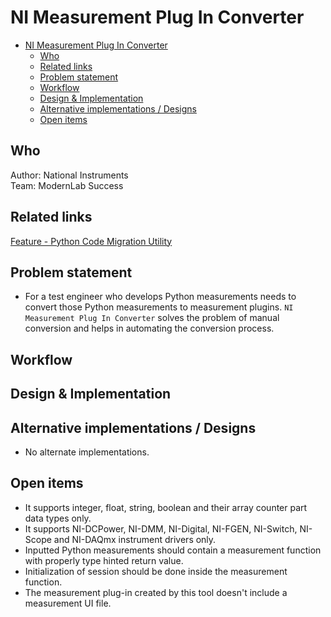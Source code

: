 # NI Measurement Plug In Converter

- [NI Measurement Plug In Converter](#ni-measurement-plug-in-converter)
  - [Who](#who)
  - [Related links](#related-links)
  - [Problem statement](#problem-statement)
  - [Workflow](#workflow)
  - [Design \& Implementation](#design--implementation)
  - [Alternative implementations / Designs](#alternative-implementations--designs)
  - [Open items](#open-items)

## Who

Author: National Instruments \
Team: ModernLab Success

## Related links

[Feature - Python Code Migration Utility](https://dev.azure.com/ni/DevCentral/_backlogs/backlog/ModernLab%20Reference%20Architecture/Epics/?workitem=2809380)

## Problem statement

- For a test engineer who develops Python measurements needs to convert those Python measurements to measurement plugins. `NI Measurement Plug In Converter` solves the problem of manual conversion and helps in automating the conversion process.
<!--
    Provide a brief overview of the issue this tool addresses and the tool's objective.
-->

## Workflow
<!--
    Attach the workflow diagram
-->

## Design & Implementation

<!--
    Explain how the design addresses the user problem and workflow.

    Possible sections to add:
    * Notable high-level changes to existing design
    * Subdivisions of the problem addressed in this implementation
    * Examples
    * Performance considerations
    * UX considerations
-->

## Alternative implementations / Designs

- No alternate implementations.

## Open items

- It supports integer, float, string, boolean and their array counter part data types only.
- It supports NI-DCPower, NI-DMM, NI-Digital, NI-FGEN, NI-Switch, NI-Scope and NI-DAQmx instrument drivers only.
- Inputted Python measurements should contain a measurement function with properly type hinted return value.
- Initialization of session should be done inside the measurement function.
- The measurement plug-in created by this tool doesn't include a measurement UI file.
